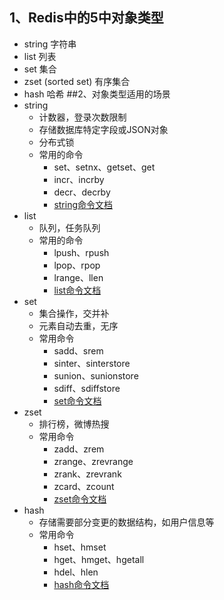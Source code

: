 ## 1、Redis中的5中对象类型
* string 字符串
* list 列表
* set 集合
* zset (sorted set) 有序集合
* hash 哈希
##2、对象类型适用的场景
* string
  * 计数器，登录次数限制
  * 存储数据库特定字段或JSON对象
  * 分布式锁
  * 常用的命令
    * set、setnx、getset、get
    * incr、incrby
    * decr、decrby
    * [string命令文档](https://www.redis.net.cn/order/3552.html)
* list
  * 队列，任务队列
  * 常用的命令
    * lpush、rpush
    * lpop、rpop
    * lrange、llen
    * [list命令文档](https://www.redis.net.cn/order/3577.html)
* set
  * 集合操作，交并补
  * 元素自动去重，无序
  * 常用命令
    * sadd、srem
    * sinter、sinterstore
    * sunion、sunionstore
    * sdiff、sdiffstore
    * [set命令文档](https://www.redis.net.cn/order/3594.html)
* zset
  * 排行榜，微博热搜
  * 常用命令
    * zadd、zrem
    * zrange、zrevrange
    * zrank、zrevrank
    * zcard、zcount
    * [zset命令文档](https://www.redis.net.cn/order/3609.html)
* hash 
  * 存储需要部分变更的数据结构，如用户信息等
  * 常用命令
    * hset、hmset
    * hget、hmget、hgetall
    * hdel、hlen
    * [hash命令文档](https://www.redis.net.cn/order/3564.html)